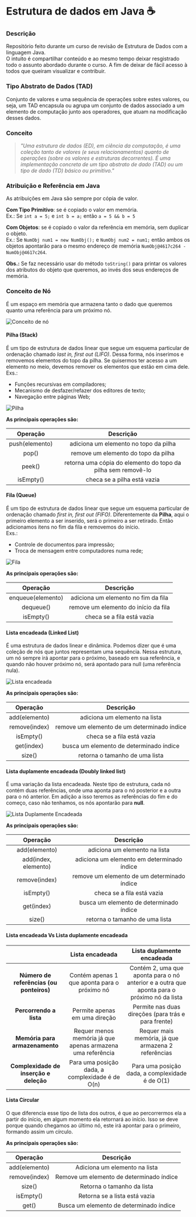 # Estrutura de dados em Java  :coffee:

### Descrição  

Repositório feito durante um curso de revisão de Estrutura de Dados com a linguagem Java.  
O intuito é compartilhar conteúdo e ao mesmo tempo deixar resgistrado todo o assunto abordado durante o curso. A fim de deixar de fácil acesso à todos que queiram visualizar e contribuir.

### Tipo Abstrato de Dados (TAD)  

Conjunto de valores e uma sequência de operações sobre estes valores, ou seja, um TAD encapsula ou agrupa um conjunto de dados associado a um elemento de computação junto aos operadores, que atuam na modificação desses dados.

### Conceito  

> *"Uma estrutura de dados (ED), em ciência da computação, é uma coleção tanto de valores (e seus  relacionamentos) quanto de operações (sobre os valores e estruturas decorrentes). É uma implementação concreta de um tipo abstrato de dado (TAD) ou um tipo de dado (TD) básico ou primitivo."*

### Atribuição e Referência em Java  

As atribuições em Java são sempre por cópia de valor.  

**Com Tipo Primitivo**: se é copiado o valor em memória.  
Ex.: Se `int a = 5;` e `int b = a;` então `a = 5 && b = 5`  

**Com Objetos**: se é copiado o valor da referência em memória, sem duplicar o objeto.  
Ex.: Se `NumObj num1 = new NumObj();` e `NumObj num2 = num1;` então ambos os objetos apontarão para o mesmo endereço de memória `NumObj@4617c264 - NumObj@4617c264`.  

**Obs.:** Se faz necessário usar do método `toString()` para printar os valores dos atributos do objeto que queremos, ao invés dos seus endereços de memória.  

### Conceito de Nó  

É um espaço em memória que armazena tanto o dado que queremos quanto uma referência para um próximo nó.  

![Conceito de nó](img/no.png)  

#### Pilha (Stack)  

É um tipo de estrutura de dados linear que segue um esquema particular de ordenação chamado *last in, first out (LIFO)*. Dessa forma, nós inserimos e removemos elementos do topo da pilha. Se quisermos ter acesso a um elemento no meio, devemos remover os elementos que estão em cima dele.  
Exs.:  
- Funções recursivas em compiladores;  
- Mecanismo de desfazer/refazer dos editores de texto;  
- Navegação entre páginas Web;  

![Pilha](img/pilha.png)  

**As principais operações são:**  

|    Operação    |                           Descrição                          |
|:--------------:|:------------------------------------------------------------:|
| push(elemento) |             adiciona um elemento no topo da pilha            |
|      pop()     |              remove um elemento do topo da pilha             |
|     peek()     | retorna uma cópia do elemento do topo da pilha sem removê-lo |
|    isEmpty()   |                  checa se a pilha está vazia                 |  

#### Fila (Queue)  

É um tipo de estrutura de dados linear que segue um esquema particular de ordenação chamado *first in, first out (FIFO)*. Diferentemente da **Pilha**, aqui o primeiro elemento a ser inserido, será o primeiro a ser retirado. Então adicionamos itens no fim da fila e removemos do início.  
Exs.:  
- Controle de documentos para impressão;  
- Troca de mensagem entre computadores numa rede;  

![Fila](img/fila.png)   

**As principais operações são:**  

|      Operação     |               Descrição              |
|:-----------------:|:------------------------------------:|
| enqueue(elemento) |  adiciona um elemento no fim da fila |
|     dequeue()     | remove um elemento do início da fila |
|     isEmpty()     |      checa se a fila está vazia      |  

#### Lista encadeada (Linked List)  

É uma estrutura de dados linear e dinâmica. Podemos dizer que é uma coleção de nós que juntos representam uma sequência. Nessa estrutura, um nó sempre irá apontar para o próximo, baseado em sua referência, e quando não houver próximo nó, será apontado para null (uma referência nula).

![Lista encadeada](img/lista-encadeada.png)  

**As principais operações são:**  

|    Operação   |                  Descrição                  |
|:-------------:|:-------------------------------------------:|
| add(elemento) |        adiciona um elemento na lista        |
| remove(index) | remove um elemento de um determinado índice |
|   isEmpty()   |          checa se a fila está vazia         |
|   get(index)  |   busca um elemento de determinado índice   |
|     size()    |        retorna o tamanho de uma lista       |

#### Lista duplamente encadeada (Doubly linked list)

É uma variação da lista encadeada. Neste tipo de estrutura, cada nó contém duas referências, onde uma aponta para o nó posterior e a outra para o nó anterior. Em adição a isso teremos as referências do fim e do começo, caso não tenhamos, os nós apontarão para **null**.  

![Lista Duplamente Encadeada](img/lista-duplamente-encadeada.png)
  

**As principais operações são:**  

|       Operação       |                  Descrição                  |
|:--------------------:|:-------------------------------------------:|
|     add(elemento)    |        adiciona um elemento na lista        |
| add(index, elemento) |  adiciona um elemento em determinado índice |
|     remove(index)    | remove um elemento de um determinado índice |
|       isEmpty()      |          checa se a fila está vazia         |
|      get(index)      |   busca um elemento de determinado índice   |
|        size()        |        retorna o tamanho de uma lista       |

#### Lista encadeada Vs Lista duplamente encadeada

|                                          |                       Lista encadeada                      |                                  Lista duplamente encadeada                                 |
|:----------------------------------------:|:----------------------------------------------------------:|:-------------------------------------------------------------------------------------------:|
| **Número de referências (ou ponteiros)** |        Contém apenas 1 que aponta para o próximo nó        | Contém 2, uma que aponta para o nó anterior e a outra que aponta para o próximo nó da lista |
|          **Percorrendo a lista**         |                Permite apenas em uma direção               |                     Permite nas duas direções (para trás e para frente)                     |
|      **Memória para armazenamento**      | Requer menos memória já que apenas armazena uma referência |                      Requer mais memória, já que armazena 2 referências                     |
|  **Complexidade de inserção e deleção**  |       Para uma posição dada, a complexidade é de O(n)      |                       Para uma posição dada, a complexidade é de O(1)                       |
  
#### Lista Circular  

O que diferencia esse tipo de lista dos outros, é que ao percorrermos ela a partir do início, em algum momento ela retornará ao início. Isso se deve porque quando chegamos ao último nó, este irá apontar para o primeiro, formando assim um círculo.

**As principais operações são:**  

|    Operação   |                 Descrição                |
|:-------------:|:----------------------------------------:|
| add(elemento) |       Adiciona um elemento na lista      |
| remove(index) | Remove um elemento de determinado índice |
|     size()    |        Retorna o tamanho da lista        |
|   isEmpty()   |       Retorna se a lista está vazia      |
|     get()     |  Busca um elemento de determinado índice |